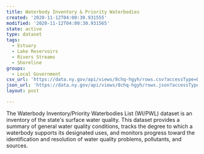 ```yaml
---
title: Waterbody Inventory & Priority Waterbodies
created: '2020-11-12T04:00:30.931555'
modified: '2020-11-12T04:00:30.931565'
state: active
type: dataset
tags:
  - Estuary
  - Lake Reservoirs
  - Rivers Streams
  - Shoreline
groups:
  - Local Government
csv_url: 'https://data.ny.gov/api/views/8chq-hgyh/rows.csv?accessType=DOWNLOAD'
json_url: 'https://data.ny.gov/api/views/8chq-hgyh/rows.json?accessType=DOWNLOAD'
layout: post

---
```

The Waterbody Inventory/Priority Waterbodies List (WI/PWL) dataset is an inventory of the state's surface water quality. This dataset provides a summary of general water quality conditions, tracks the degree to which a waterbody supports its designated uses, and monitors progress toward the identification and resolution of water quality problems, pollutants, and sources.
